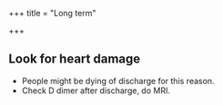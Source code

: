 +++
title = "Long term"

+++
## Look for heart damage
- People might be dying of discharge for this reason.
- Check D dimer after discharge, do MRI. 
